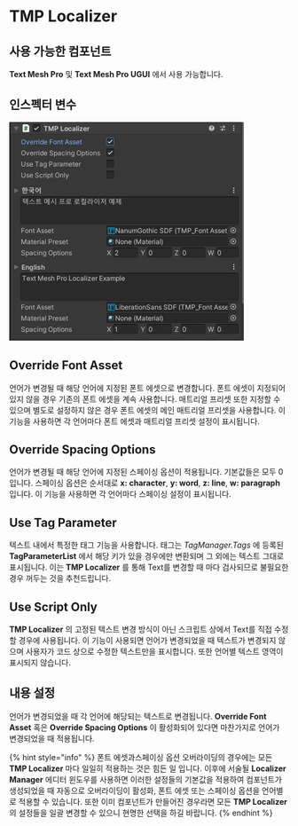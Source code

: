# TMP Localizer

## 사용 가능한 컴포넌트

**Text Mesh Pro** 및 **Text Mesh Pro UGUI** 에서 사용 가능합니다.

## 인스펙터 변수

![](../../.gitbook/assets/tmp_localizer_inspector.png)

## Override Font Asset

언어가 변경될 때 해당 언어에 지정된 폰트 에셋으로 변경합니다. 폰트 에셋이 지정되어 있지 않을 경우 기존의 폰트 에셋을 계속 사용합니다. 매트리얼 프리셋 또한 지정할 수 있으며 별도로 설정하지 않은 경우 폰트 에셋의 메인 매트리얼 프리셋을 사용합니다. 이 기능을 사용하면 각 언어마다 폰트 에셋과 매트리얼 프리셋 설정이 표시됩니다.

## Override Spacing Options

언어가 변경될 때 해당 언어에 지정된 스페이싱 옵션이 적용됩니다. 기본값들은 모두 0 입니다. 스페이싱 옵션은 순서대로 **x: character**, **y: word**, **z: line**, **w: paragraph** 입니다. 이 기능을 사용하면 각 언어마다 스페이싱 설정이 표시됩니다.

## Use Tag Parameter

텍스트 내에서 특정한 태그 기능을 사용합니다. 태그는 _TagManager.Tags_ 에 등록된 **TagParameterList** 에서 해당 키가 있을 경우에만 변환되며 그 외에는 텍스트 그대로 표시됩니다. 이는 **TMP Localizer** 를 통해 Text를 변경할 때 마다 검사되므로 불필요한 경우 꺼두는 것을 추천드립니다.

## Use Script Only

**TMP Localizer** 의 고정된 텍스트 변경 방식이 아닌 스크립트 상에서 Text를 직접 수정할 경우에 사용됩니다. 이 기능이 사용되면 언어가 변경되었을 때 텍스트가 변경되지 않으며 사용자가 코드 상으로 수정한 텍스트만을 표시합니다. 또한 언어별 텍스트 영역이 표시되지 않습니다.

## 내용 설정

언어가 변경되었을 때 각 언어에 해당되는 텍스트로 변경됩니다. **Override Font Asset** 혹은 **Override Spacing Options** 이 활성화되어 있다면 마찬가지로 언어가 변경되었을 때 적용됩니다.

{% hint style="info" %}
폰트 에셋과스페이싱 옵션 오버라이딩의 경우에는 모든 **TMP Localizer** 마다 일일히 적용하는 것은 힘든 일 입니다. 이후에 서술될 **Localizer Manager** 에디터 윈도우를 사용하면 이러한 설정들의 기본값을 적용하여 컴포넌트가 생성되었을 때 자동으로 오버라이딩이 활성화, 폰트 에셋 또는 스페이싱 옵션을 언어별로 적용할 수 있습니다. 또한 이미 컴포넌트가 만들어진 경우라면 모든 **TMP Localizer**의 설정들을 일괄 변경할 수 있으니 현명한 선택을 하길 바랍니다.
{% endhint %}

